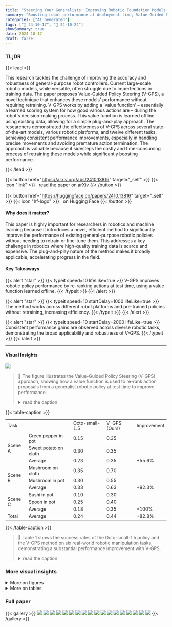 ```yaml
---
title: "Steering Your Generalists: Improving Robotic Foundation Models via Value Guidance"
summary: "Boosting robot performance at deployment time, Value-Guided Policy Steering (V-GPS) re-ranks actions from existing policies using a value function learned via offline RL, consistently improving perfor..."
categories: ["AI Generated"]
tags: ["🔖 24-10-17", "🤗 24-10-24"]
showSummary: true
date: 2024-10-17
draft: false
---
```


### TL;DR


{{< lead >}}

This research tackles the challenge of improving the accuracy and robustness of general-purpose robot controllers.  Current large-scale robotic models, while versatile, often struggle due to imperfections in training data. The paper proposes Value-Guided Policy Steering (V-GPS), a novel technique that enhances these models' performance without requiring retraining. V-GPS works by adding a 'value function' – essentially a learned scoring system for how good various actions are – during the robot's decision-making process. This value function is learned offline using existing data, allowing for a simple plug-and-play approach. The researchers demonstrated the effectiveness of V-GPS across several state-of-the-art models, various robotic platforms, and twelve different tasks, achieving consistent performance improvements, especially in handling precise movements and avoiding premature action termination.  The approach is valuable because it sidesteps the costly and time-consuming process of retraining these models while significantly boosting performance.

{{< /lead >}}


{{< button href="https://arxiv.org/abs/2410.13816" target="_self" >}}
{{< icon "link" >}} &nbsp; read the paper on arXiv
{{< /button >}}
<br><br>
{{< button href="https://huggingface.co/papers/2410.13816" target="_self" >}}
{{< icon "hf-logo" >}} &nbsp; on Hugging Face
{{< /button >}}

#### Why does it matter?
This paper is highly important for researchers in robotics and machine learning because it introduces a novel, efficient method to significantly improve the performance of existing general-purpose robotic policies without needing to retrain or fine-tune them.  This addresses a key challenge in robotics where high-quality training data is scarce and expensive. The plug-and-play nature of the method makes it broadly applicable, accelerating progress in the field.
#### Key Takeaways

{{< alert "star" >}}
{{< typeit speed=10 lifeLike=true >}} V-GPS improves robotic policy performance by re-ranking actions at test time, using a value function learned offline. {{< /typeit >}}
{{< /alert >}}

{{< alert "star" >}}
{{< typeit speed=10 startDelay=1000 lifeLike=true >}} The method works across different robot platforms and pre-trained policies without retraining, increasing efficiency. {{< /typeit >}}
{{< /alert >}}

{{< alert "star" >}}
{{< typeit speed=10 startDelay=2000 lifeLike=true >}} Consistent performance gains are observed across diverse robotic tasks, demonstrating the broad applicability and robustness of V-GPS. {{< /typeit >}}
{{< /alert >}}

------
#### Visual Insights



![](figures/figures_1_0.png)

> 🔼 The figure illustrates the Value-Guided Policy Steering (V-GPS) approach, showing how a value function is used to re-rank action proposals from a generalist robotic policy at test time to improve performance.
> <details>
> <summary>read the caption</summary>
> Figure 1: (V-GPS) We introduce Value-Guided Policy Steering (V-GPS), a novel approach that improves the performance of pre-trained generalist robotic policies by re-ranking their actions at deployment time based on a value function learned via offline RL. The same single V-GPS value function can be combined with any off-the-shelf generalist policy in a plug-and-play manner, without the need to fine-tune or access the policy's weights, improving downstream performance across multiple robotic platforms.
> </details>







{{< table-caption >}}
<table id='0' style='font-size:14px'><tr><td colspan="2">Task</td><td>Octo-small-1.5</td><td>V-GPS (Ours)</td><td>Improvement</td></tr><tr><td rowspan="3">Scene A</td><td>Green pepper in pot</td><td>0.15</td><td>0.35</td><td></td></tr><tr><td>Sweet potato on cloth</td><td>0.30</td><td>0.35</td><td></td></tr><tr><td>Average</td><td>0.23</td><td>0.35</td><td>+55.6%</td></tr><tr><td rowspan="3">Scene B</td><td>Mushroom on cloth</td><td>0.35</td><td>0.70</td><td></td></tr><tr><td>Mushroom in pot</td><td>0.30</td><td>0.55</td><td></td></tr><tr><td>Average</td><td>0.33</td><td>0.63</td><td>+92.3%</td></tr><tr><td rowspan="3">Scene C</td><td>Sushi in pot</td><td>0.10</td><td>0.30</td><td></td></tr><tr><td>Spoon in pot</td><td>0.25</td><td>0.40</td><td></td></tr><tr><td>Average</td><td>0.18</td><td>0.35</td><td>+100%</td></tr><tr><td>Total</td><td>Average</td><td>0.24</td><td>0.44</td><td>+82.8%</td></tr></table>{{< /table-caption >}}

> 🔼 Table 1 shows the success rates of the Octo-small-1.5 policy and the V-GPS method on six real-world robotic manipulation tasks, demonstrating a substantial performance improvement with V-GPS.
> <details>
> <summary>read the caption</summary>
> Table 1: (Real-world performance) V-GPS consistently improves the success rates of Octo across the board, achieving an 82.8% improvement on average. This demonstrates that using our value function to re-rank the actions can enhance the generalist policy.
> </details>



### More visual insights

<details>
<summary>More on figures
</summary>


![](figures/figures_6_0.png)

> 🔼 The figure shows the experimental setup for evaluating the proposed V-GPS method on 12 tasks across real-world and simulated environments using two different robot platforms.
> <details>
> <summary>read the caption</summary>
> Figure 3: (Experimental setup) We evaluate our method on 12 tasks in total. In the real-world WidowX robot platform, we study 6 tasks across 3 different scenes. In the SIMPLER simulated evaluation suite, we study 4 tasks on the WidowX platform and 2 tasks on the Google Robot.
> </details>



![](figures/figures_7_0.png)

> 🔼 The figure illustrates the Value-Guided Policy Steering (V-GPS) framework, showing how a value function is used to re-rank action proposals from a generalist robotic policy to improve its performance.
> <details>
> <summary>read the caption</summary>
> Figure 1: (V-GPS) We introduce Value-Guided Policy Steering (V-GPS), a novel approach that improves the performance of pre-trained generalist robotic policies by re-ranking their actions at deployment time based on a value function learned via offline RL. The same single V-GPS value function can be combined with any off-the-shelf generalist policy in a plug-and-play manner, without the need to fine-tune or access the policy's weights, improving downstream performance across multiple robotic platforms.
> </details>



![](figures/figures_15_0.png)

> 🔼 The figure illustrates the Value-Guided Policy Steering (V-GPS) approach, which enhances the performance of generalist robotic policies by re-ranking actions based on a learned value function.
> <details>
> <summary>read the caption</summary>
> Figure 1: (V-GPS) We introduce Value-Guided Policy Steering (V-GPS), a novel approach that improves the performance of pre-trained generalist robotic policies by re-ranking their actions at deployment time based on a value function learned via offline RL. The same single V-GPS value function can be combined with any off-the-shelf generalist policy in a plug-and-play manner, without the need to fine-tune or access the policy's weights, improving downstream performance across multiple robotic platforms.
> </details>



</details>




<details>
<summary>More on tables
</summary>


{{< table-caption >}}
<table id='2' style='font-size:14px'><tr><td colspan="2">Task</td><td>Octo-s</td><td>Octo-s +Ours</td><td>Octo-b</td><td>Octo-b +Ours</td><td>Octo-s-1.5</td><td>Octo-s-1.5 +Ours</td><td>RT-1-X</td><td>RT-1-X +Ours</td><td>OpenVLA</td><td>OpenVLA +Ours</td></tr><tr><td rowspan="5">WidowX</td><td>Spoon on towel</td><td>0.52</td><td>0.46</td><td>0.25</td><td>0.21</td><td>0.01</td><td>0.06</td><td>0.01</td><td>0.01</td><td>0.00</td><td>0.00</td></tr><tr><td>Carrot on plate</td><td>0.15</td><td>0.16</td><td>0.18</td><td>0.24</td><td>0.00</td><td>0.00</td><td>0.06</td><td>0.07</td><td>0.06</td><td>0.04</td></tr><tr><td>Stack blocks</td><td>0.07</td><td>0.07</td><td>0.00</td><td>0.01</td><td>0.00</td><td>0.02</td><td>0.00</td><td>0.00</td><td>0.00</td><td>0.02</td></tr><tr><td>Eggplant basket</td><td>0.49</td><td>0.84</td><td>0.28</td><td>0.33</td><td>0.01</td><td>0.44</td><td>0.01</td><td>0.03</td><td>0.14</td><td>0.20</td></tr><tr><td>Average</td><td>0.30</td><td>0.38</td><td>0.17</td><td>0.20</td><td>0.01</td><td>0.13</td><td>0.02</td><td>0.03</td><td>0.05</td><td>0.07</td></tr><tr><td rowspan="3">Google Robot</td><td>Pick Can</td><td>0.31</td><td>0.38</td><td>0.29</td><td>0.24</td><td>0.05</td><td>0.43</td><td>0.19</td><td>0.29</td><td>0.72</td><td>0.82</td></tr><tr><td>Put Near</td><td>0.12</td><td>0.16</td><td>0.04</td><td>0.05</td><td>0.10</td><td>0.15</td><td>0.44</td><td>0.42</td><td>0.52</td><td>0.56</td></tr><tr><td>Average</td><td>0.22</td><td>0.27</td><td>0.17</td><td>0.14</td><td>0.07</td><td>0.29</td><td>0.32</td><td>0.36</td><td>0.62</td><td>0.69</td></tr><tr><td>Total</td><td>Average</td><td>0.27</td><td>0.34</td><td>0.17</td><td>0.18</td><td>0.02</td><td>0.18</td><td>0.12</td><td>0.14</td><td>0.24</td><td>0.27</td></tr></table>{{< /table-caption >}}
> 🔼 {{ table.description }}
> <details>
> <summary>read the caption</summary>
> {{ table.caption }}
> </details>


> Table 2 presents the average success rates of five different generalist robot policies across multiple robot embodiments on twelve tasks within the SIMPLER simulated environment, comparing performance with and without V-GPS.


{{< table-caption >}}
<table id='7' style='font-size:14px'><tr><td colspan="2">Task</td><td>Octo-s</td><td>Octo-s +Ours</td><td>Octo-b</td><td>Octo-b +Ours</td><td>Octo-s-1.5</td><td>Octo-s-1.5 +Ours</td><td>RT1-X</td><td>RT1-X +Ours</td><td>OpenVLA</td><td>OpenVLA +Ours</td></tr><tr><td rowspan="5">WidowX</td><td>Spoon on towel</td><td>0.52</td><td>0.50</td><td>0.25</td><td>0.16</td><td>0.01</td><td>0.07</td><td>0.01</td><td>0.03</td><td>0.00</td><td>0.02</td></tr><tr><td>Carrot on plate</td><td>0.15</td><td>0.18</td><td>0.18</td><td>0.20</td><td>0.00</td><td>0.00</td><td>0.06</td><td>0.07</td><td>0.06</td><td>0.06</td></tr><tr><td>Stack blocks</td><td>0.07</td><td>0.09</td><td>0.00</td><td>0.00</td><td>0.00</td><td>0.02</td><td>0.00</td><td>0.00</td><td>0.00</td><td>0.00</td></tr><tr><td>Eggplant basket</td><td>0.49</td><td>0.59</td><td>0.28</td><td>0.37</td><td>0.01</td><td>0.07</td><td>0.01</td><td>0.01</td><td>0.14</td><td>0.54</td></tr><tr><td>Average</td><td>0.30</td><td>0.34</td><td>0.17</td><td>0.18</td><td>0.01</td><td>0.04</td><td>0.02</td><td>0.03</td><td>0.05</td><td>0.15</td></tr><tr><td rowspan="3">Google Robot</td><td>Pick Can</td><td>0.31</td><td>0.30</td><td>0.29</td><td>0.30</td><td>0.05</td><td>0.47</td><td>0.19</td><td>0.32</td><td>0.72</td><td>0.78</td></tr><tr><td>Put Near</td><td>0.12</td><td>0.17</td><td>0.04</td><td>0.06</td><td>0.10</td><td>0.21</td><td>0.44</td><td>0.43</td><td>0.52</td><td>0.44</td></tr><tr><td>Average</td><td>0.22</td><td>0.23</td><td>0.17</td><td>0.18</td><td>0.07</td><td>0.18</td><td>0.32</td><td>0.37</td><td>0.62</td><td>0.61</td></tr><tr><td>Total</td><td>Average</td><td>0.27</td><td>0.31</td><td>0.17</td><td>0.18</td><td>0.02</td><td>0.14</td><td>0.12</td><td>0.15</td><td>0.24</td><td>0.31</td></tr></table>{{< /table-caption >}}
> 🔼 {{ table.description }}
> <details>
> <summary>read the caption</summary>
> {{ table.caption }}
> </details>


> Table 2 presents the average success rates of five different generalist robotic policies across multiple robot embodiments and tasks in the SIMPLER simulated environment, with and without the application of V-GPS.


{{< table-caption >}}
<table id='2' style='font-size:18px'><tr><td>Cal-QL a</td><td>5.0</td></tr><tr><td>IQL expectile T</td><td>0.7</td></tr><tr><td>discount factor</td><td>0.98</td></tr><tr><td>learning rate</td><td>3e-4</td></tr><tr><td>positive reward steps H</td><td>3</td></tr><tr><td>number of actions to sample K</td><td>{10, 50}</td></tr><tr><td>softmax temperature B</td><td>{0, 0.1, 1.0}</td></tr></table>{{< /table-caption >}}
> 🔼 {{ table.description }}
> <details>
> <summary>read the caption</summary>
> {{ table.caption }}
> </details>


> Table 1 presents the success rates of the Octo-small-1.5 policy and the V-GPS method on six real-world robotic manipulation tasks, showing consistent performance improvements across all tasks.


{{< table-caption >}}
<table id='0' style='font-size:14px'><tr><td></td><td>Language Instructions</td></tr><tr><td>Scene A</td><td>put the green pepper in the pot put the sweet potato on the cloth</td></tr><tr><td>Scene B</td><td>put the mushroom on the cloth put the mushroom in the pot</td></tr><tr><td>Scene C</td><td>put the sushi in the pot put the green spoon in the pot</td></tr></table>{{< /table-caption >}}
> 🔼 {{ table.description }}
> <details>
> <summary>read the caption</summary>
> {{ table.caption }}
> </details>


> Table 1 presents the success rates of the Octo-small-1.5 policy and V-GPS on six real-world robotic manipulation tasks, showing consistent improvement with V-GPS across all tasks.


{{< table-caption >}}
<br><table id='2' style='font-size:14px'><tr><td></td><td>Language Instructions</td></tr><tr><td>WidowX</td><td>put the spoon on the towel put carrot on plate stack the green block on the yellow block put eggplant into yellow basket</td></tr><tr><td>Google Robot</td><td>pick coke can move {object1} near {object2}</td></tr></table>{{< /table-caption >}}
> 🔼 {{ table.description }}
> <details>
> <summary>read the caption</summary>
> {{ table.caption }}
> </details>


> Table 1 presents the success rates of the Octo-small-1.5 policy with and without V-GPS across six real-world robotic manipulation tasks.


{{< table-caption >}}
<table id='0' style='font-size:14px'><tr><td>Task</td><td>Octo-small</td><td>Octo-finetuned</td><td>Octo-scratch</td><td>Resnet-DP</td><td>Ours (IQL)</td><td>Ours (Cal-QL)</td></tr><tr><td>Spoon on towel</td><td>0.52</td><td>0.28</td><td>0.01</td><td>0.05</td><td>0.50</td><td>0.46</td></tr><tr><td>Carrot on Plate</td><td>0.15</td><td>0.12</td><td>0.01</td><td>0.01</td><td>0.18</td><td>0.15</td></tr><tr><td>Stack blocks</td><td>0.07</td><td>0.06</td><td>0.00</td><td>0.06</td><td>0.09</td><td>0.07</td></tr><tr><td>Eggplant basket</td><td>0.49</td><td>0.41</td><td>0.00</td><td>0.37</td><td>0.59</td><td>0.84</td></tr><tr><td>Average</td><td>0.30</td><td>0.22</td><td>0.01</td><td>0.12</td><td>0.34</td><td>0.38</td></tr></table>{{< /table-caption >}}
> 🔼 {{ table.description }}
> <details>
> <summary>read the caption</summary>
> {{ table.caption }}
> </details>


> Table 7 compares the performance of V-GPS against fine-tuning generalist policies or training policies from scratch, showing V-GPS achieves superior performance.


{{< table-caption >}}
<table id='3' style='font-size:18px'><tr><td>Model</td><td>Success Rate</td></tr><tr><td>Octo-small (baseline)</td><td>0.49</td></tr><tr><td>Ours-100%</td><td>0.59</td></tr><tr><td>Ours-50%</td><td>0.59</td></tr><tr><td>Ours-10%</td><td>0.55</td></tr></table>{{< /table-caption >}}
> 🔼 {{ table.description }}
> <details>
> <summary>read the caption</summary>
> {{ table.caption }}
> </details>


> Table 8 shows the ablation study on the size of the dataset used for training the value function, evaluating its performance on the SIMPLER eggplant task.


{{< table-caption >}}
<table id='7' style='font-size:16px'><tr><td>Method</td><td>Inference time (s)</td><td>Overhead</td></tr><tr><td>Octo-small</td><td>0.0752</td><td>1.00</td></tr><tr><td>Ours K = 10</td><td>0.0963</td><td>1.28</td></tr><tr><td>Ours K = 30</td><td>0.1096</td><td>1.46</td></tr><tr><td>Ours K = 50</td><td>0.1196</td><td>1.59</td></tr><tr><td>Ours K = 100</td><td>0.1596</td><td>2.12</td></tr></table>{{< /table-caption >}}
> 🔼 {{ table.description }}
> <details>
> <summary>read the caption</summary>
> {{ table.caption }}
> </details>


> Table 1 presents the success rates of the Octo-small-1.5 policy and the V-GPS method on six real-world robotic manipulation tasks, showing consistent improvement with V-GPS.


{{< table-caption >}}
<table id='11' style='font-size:16px'><tr><td>Task</td><td colspan="2">Eggplant</td><td colspan="2">Pick Coke</td></tr><tr><td>Offline RL method</td><td>IQL</td><td>Cal-QL</td><td>IQL</td><td>Cal-QL</td></tr><tr><td>Octo-small (baseline)</td><td>0.49</td><td>0.49</td><td>0.31</td><td>0.31</td></tr><tr><td>Ours K = 10</td><td>0.59</td><td>0.77</td><td>0.30</td><td>0.38</td></tr><tr><td>Ours K = 30</td><td>0.47</td><td>0.81</td><td>0.37</td><td>0.38</td></tr><tr><td>Ours K = 50</td><td>0.42</td><td>0.84</td><td>0.31</td><td>0.38</td></tr><tr><td>Ours K = 100</td><td>0.35</td><td>0.63</td><td>0.37</td><td>0.36</td></tr></table>{{< /table-caption >}}
> 🔼 {{ table.description }}
> <details>
> <summary>read the caption</summary>
> {{ table.caption }}
> </details>


> Table 2 presents the average success rates of five different generalist robotic policies across 12 tasks in SIMPLER simulated environment, comparing the performance with and without V-GPS.


{{< table-caption >}}
<table id='2' style='font-size:14px'><tr><td>Task</td><td>IQL actor</td><td>Cal-QL actor</td></tr><tr><td>Spoon on towel</td><td>0.00</td><td>0.00</td></tr><tr><td>Eggplant basket</td><td>0.00</td><td>0.00</td></tr></table>{{< /table-caption >}}
> 🔼 {{ table.description }}
> <details>
> <summary>read the caption</summary>
> {{ table.caption }}
> </details>


> Table 1 presents the real-world performance improvement of the Octo policy across six tasks after applying V-GPS, showing consistent success rate increases.


{{< table-caption >}}
<table id='8' style='font-size:18px'><tr><td>Method</td><td>Success Rate</td></tr><tr><td>Octo-small (baseline)</td><td>0.49</td></tr><tr><td>Random-selecting</td><td>0.49</td></tr><tr><td>Random-policy</td><td>0.00</td></tr><tr><td>V-GPS (ours)</td><td>0.84</td></tr></table>{{< /table-caption >}}
> 🔼 {{ table.description }}
> <details>
> <summary>read the caption</summary>
> {{ table.caption }}
> </details>


> Table 2 presents the quantitative results of V-GPS across five different generalist policies and two different robot embodiments on SIMPLER benchmark.


{{< table-caption >}}
<br><table id='12' style='font-size:16px'><tr><td>Model</td><td>Num Params</td></tr><tr><td>Q Network (Ours)</td><td>25.6M</td></tr><tr><td>Octo-small</td><td>27M</td></tr><tr><td>Octo-base</td><td>93M</td></tr><tr><td>OpenVLA</td><td>7B</td></tr><tr><td>RT1-X</td><td>35M</td></tr></table>{{< /table-caption >}}
> 🔼 {{ table.description }}
> <details>
> <summary>read the caption</summary>
> {{ table.caption }}
> </details>


> Table 1 presents the real-world performance improvement of the Octo policy using Value-Guided Policy Steering (V-GPS) across six tasks.


</details>


### Full paper

{{< gallery >}}
<img src="paper_images/1.png" class="grid-w50 md:grid-w33 xl:grid-w25" />
<img src="paper_images/2.png" class="grid-w50 md:grid-w33 xl:grid-w25" />
<img src="paper_images/3.png" class="grid-w50 md:grid-w33 xl:grid-w25" />
<img src="paper_images/4.png" class="grid-w50 md:grid-w33 xl:grid-w25" />
<img src="paper_images/5.png" class="grid-w50 md:grid-w33 xl:grid-w25" />
<img src="paper_images/6.png" class="grid-w50 md:grid-w33 xl:grid-w25" />
<img src="paper_images/7.png" class="grid-w50 md:grid-w33 xl:grid-w25" />
<img src="paper_images/8.png" class="grid-w50 md:grid-w33 xl:grid-w25" />
<img src="paper_images/9.png" class="grid-w50 md:grid-w33 xl:grid-w25" />
<img src="paper_images/10.png" class="grid-w50 md:grid-w33 xl:grid-w25" />
<img src="paper_images/11.png" class="grid-w50 md:grid-w33 xl:grid-w25" />
<img src="paper_images/12.png" class="grid-w50 md:grid-w33 xl:grid-w25" />
<img src="paper_images/13.png" class="grid-w50 md:grid-w33 xl:grid-w25" />
<img src="paper_images/14.png" class="grid-w50 md:grid-w33 xl:grid-w25" />
<img src="paper_images/15.png" class="grid-w50 md:grid-w33 xl:grid-w25" />
<img src="paper_images/16.png" class="grid-w50 md:grid-w33 xl:grid-w25" />
<img src="paper_images/17.png" class="grid-w50 md:grid-w33 xl:grid-w25" />
<img src="paper_images/18.png" class="grid-w50 md:grid-w33 xl:grid-w25" />
{{< /gallery >}}